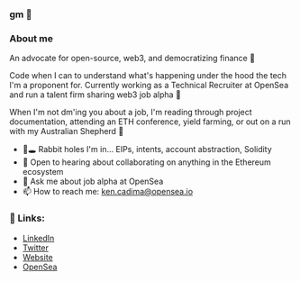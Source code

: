 ### gm 👋

<!--
**kencadima/kencadima** is a ✨ _special_ ✨ repository because its `README.md` (this file) appears on your GitHub profile.
-->
### About me 

An advocate for open-source, web3, and democratizing finance 👐

Code when I can to understand what's happening under the hood the tech I'm a proponent for. Currently working as a Technical Recruiter at OpenSea and run a talent firm sharing web3 job alpha 🤝  

When I'm not dm'ing you about a job, I'm reading through project documentation, attending an ETH conference, yield farming, or out on a run with my Australian Shepherd 🐶

- 🐇🕳️ Rabbit holes I'm in... EIPs, intents, account abstraction, Solidity 
- 👯 Open to hearing about collaborating on anything in the Ethereum ecosystem 
- 💬 Ask me about job alpha at OpenSea
- 📫 How to reach me: ken.cadima@opensea.io

### 🔗 Links:
- [LinkedIn](https://www.linkedin.com/in/kcadima/)
- [Twitter](https://twitter.com/ken_cadima)
- [Website](https://www.layer2talent.com/)
- [OpenSea](https://opensea.io/sourcerer)
